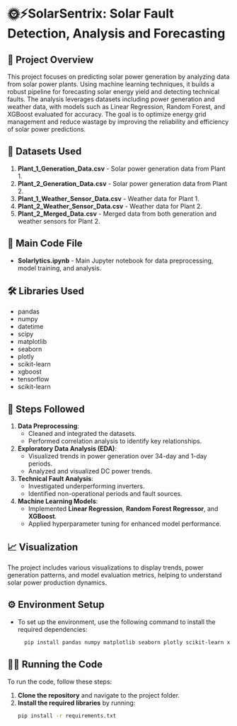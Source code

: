 # 🌞⚡SolarSentrix: Solar Fault Detection, Analysis and Forecasting

## 📘 **Project Overview**
This project focuses on predicting solar power generation by analyzing data from solar power plants. Using machine learning techniques, it builds a robust pipeline for forecasting solar energy yield and detecting technical faults. The analysis leverages datasets including power generation and weather data, with models such as Linear Regression, Random Forest, and XGBoost evaluated for accuracy. The goal is to optimize energy grid management and reduce wastage by improving the reliability and efficiency of solar power predictions.

## 📂 **Datasets Used**
1. **Plant_1_Generation_Data.csv** - Solar power generation data from Plant 1.
2. **Plant_2_Generation_Data.csv** - Solar power generation data from Plant 2.
3. **Plant_1_Weather_Sensor_Data.csv** - Weather data for Plant 1.
4. **Plant_2_Weather_Sensor_Data.csv** - Weather data for Plant 2.
5. **Plant_2_Merged_Data.csv** - Merged data from both generation and weather sensors for Plant 2.

## 📝 **Main Code File**
- **Solarlytics.ipynb** - Main Jupyter notebook for data preprocessing, model training, and analysis.

## 🛠️ **Libraries Used**
- pandas
- numpy
- datetime
- scipy
- matplotlib
- seaborn
- plotly
- scikit-learn
- xgboost
- tensorflow
- scikit-learn

## 🔄 **Steps Followed**
1. **Data Preprocessing**:
   - Cleaned and integrated the datasets.
   - Performed correlation analysis to identify key relationships.
2. **Exploratory Data Analysis (EDA)**:
   - Visualized trends in power generation over 34-day and 1-day periods.
   - Analyzed and visualized DC power trends.
3. **Technical Fault Analysis**:
   - Investigated underperforming inverters.
   - Identified non-operational periods and fault sources.
4. **Machine Learning Models**:
   - Implemented **Linear Regression**, **Random Forest Regressor**, and **XGBoost**.
   - Applied hyperparameter tuning for enhanced model performance.

## 📈 **Visualization**
The project includes various visualizations to display trends, power generation patterns, and model evaluation metrics, helping to understand solar power production dynamics.

## ⚙️ **Environment Setup**
- To set up the environment, use the following command to install the required dependencies:
    ```bash
      pip install pandas numpy matplotlib seaborn plotly scikit-learn xgboost tensorflow scipy
    ```

## 🧑‍💻 **Running the Code**

To run the code, follow these steps:

1. **Clone the repository** and navigate to the project folder.
2. **Install the required libraries** by running:
   ```bash
   pip install -r requirements.txt

